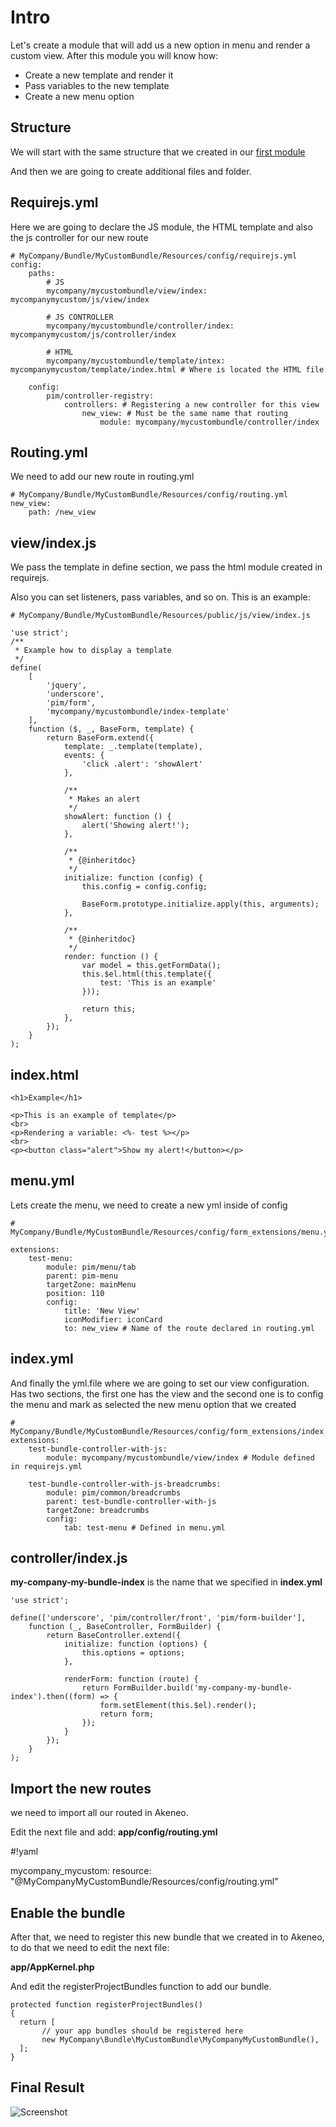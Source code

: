 # Intro

Let's create a module that will add us a new option in menu and render a custom view. After this module you will know how:

* Create a new template and render it
* Pass variables to the new template
* Create a new menu option

## Structure

We will start with the same structure that we created in our [first module](https://bitbucket.org/onedirect/akeneo/wiki/How%20to%20create%20our%20first%20module)

And then we are going to create additional files and folder.

## Requirejs.yml

Here we are going to declare the JS module, the HTML template and also the js controller for our new route


```
# MyCompany/Bundle/MyCustomBundle/Resources/config/requirejs.yml
config:
    paths:
        # JS
        mycompany/mycustombundle/view/index: mycompanymycustom/js/view/index

        # JS CONTROLLER
        mycompany/mycustombundle/controller/index: mycompanymycustom/js/controller/index

        # HTML
        mycompany/mycustombundle/template/intex: mycompanymycustom/template/index.html # Where is located the HTML file

    config:
        pim/controller-registry:
            controllers: # Registering a new controller for this view
                new_view: # Must be the same name that routing
                    module: mycompany/mycustombundle/controller/index
```

## Routing.yml

We need to add our new route in routing.yml

```
# MyCompany/Bundle/MyCustomBundle/Resources/config/routing.yml
new_view:
    path: /new_view
```

## view/index.js

We pass the template in define section, we pass the html module created in requirejs.

Also you can set listeners, pass variables, and so on. This is an example:

```
# MyCompany/Bundle/MyCustomBundle/Resources/public/js/view/index.js

'use strict';
/**
 * Example how to display a template
 */
define(
    [
        'jquery',
        'underscore',
        'pim/form',
        'mycompany/mycustombundle/index-template'
    ],
    function ($, _, BaseForm, template) {
        return BaseForm.extend({
            template: _.template(template),
            events: {
                'click .alert': 'showAlert'
            },

            /**
             * Makes an alert
             */
            showAlert: function () {
                alert('Showing alert!');
            },

            /**
             * {@inheritdoc}
             */
            initialize: function (config) {
                this.config = config.config;

                BaseForm.prototype.initialize.apply(this, arguments);
            },

            /**
             * {@inheritdoc}
             */
            render: function () {
                var model = this.getFormData();
                this.$el.html(this.template({
                    test: 'This is an example'
                }));

                return this;
            },
        });
    }
);

```

## index.html


```
<h1>Example</h1>

<p>This is an example of template</p>
<br>
<p>Rendering a variable: <%- test %></p>
<br>
<p><button class="alert">Show my alert!</button></p>

```
## menu.yml

Lets create the menu, we need to create a new yml inside of config

```
# MyCompany/Bundle/MyCustomBundle/Resources/config/form_extensions/menu.yml

extensions:
    test-menu:
        module: pim/menu/tab
        parent: pim-menu
        targetZone: mainMenu
        position: 110
        config:
            title: 'New View'
            iconModifier: iconCard
            to: new_view # Name of the route declared in routing.yml
```

## index.yml

And finally the yml.file where we are going to set our view configuration. Has two sections, the first one has the view and the second one is to config the menu and mark as selected the new menu option that we created


```
# MyCompany/Bundle/MyCustomBundle/Resources/config/form_extensions/index.yml
extensions:
    test-bundle-controller-with-js:
        module: mycompany/mycustombundle/view/index # Module defined in requirejs.yml

    test-bundle-controller-with-js-breadcrumbs:
        module: pim/common/breadcrumbs
        parent: test-bundle-controller-with-js
        targetZone: breadcrumbs
        config:
            tab: test-menu # Defined in menu.yml
```

## controller/index.js

**my-company-my-bundle-index** is the name that we specified in **index.yml**

```
'use strict';

define(['underscore', 'pim/controller/front', 'pim/form-builder'],
    function (_, BaseController, FormBuilder) {
        return BaseController.extend({
            initialize: function (options) {
                this.options = options;
            },

            renderForm: function (route) {
                return FormBuilder.build('my-company-my-bundle-index').then((form) => {
                    form.setElement(this.$el).render();
                    return form;
                });
            }
        });
    }
);
```


## Import the new routes

we need to import all our routed in Akeneo.

Edit the next file and add: **app/config/routing.yml**

#!yaml

mycompany_mycustom:
    resource: "@MyCompanyMyCustomBundle/Resources/config/routing.yml"

## Enable the bundle

After that, we need to register this new bundle that we created in to Akeneo, to do that we need to edit the next file:

**app/AppKernel.php**

And edit the registerProjectBundles function to add our bundle.


```
protected function registerProjectBundles()
{
  return [
       // your app bundles should be registered here
       new MyCompany\Bundle\MyCustomBundle\MyCompanyMyCustomBundle(),
  ];
}
```

## Final Result

![Screenshot](https://i.imgur.com/R3VyDbD.png)
